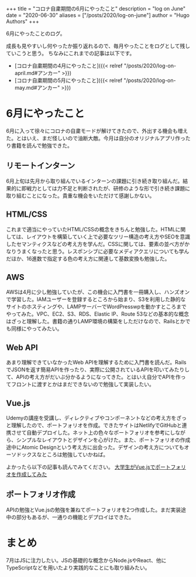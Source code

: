 +++
title = "コロナ自粛期間の6月にやったこと"
description = "log on June"
date = "2020-06-30"
aliases = ["/posts/2020/log-on-june"]
author = "Hugo Authors"
+++

6月にやったことのログ。
<!--more-->
成長も見やすいし何やったか振り返れるので、毎月やったことをログとして残していこうと思う。
ちなみにこれまでの記事は以下です。
- [コロナ自粛期間の4月にやったこと]({{< relref "/posts/2020/log-on-april.md#アンカー" >}})
- [コロナ自粛期間の5月にやったこと]({{< relref "/posts/2020/log-on-may.md#アンカー" >}})

# 6月にやったこと
6月に入って徐々にコロナの自粛モードが解けてきたので、外出する機会も増えた。とはいえ、まだ怪しいので油断大敵。今月は自分のオリジナルアプリ作ったり書籍を読んで勉強できた。

## リモートインターン
6月上旬は先月から取り組んでいるインターンの課題に引き続き取り組んだ。結果的に即戦力としては力不足と判断されたが、研修のような形で引き続き課題に取り組むことになった。貴重な機会をいただけて感謝しかない。

## HTML/CSS
これまで適当にやっていたHTML/CSSの概念をきちんと勉強した。HTMLに関しては、レイアウトを構築していく上で必要なツリー構造の考え方やSEOを意識したセマンティクスなどの考え方を学んだ。CSSに関しては、要素の並べ方がかなりうまくなったと思う。レスポンシブに必要なメディアクエリについても学んだほか、16進数で指定する色の考え方に関連して基数変換も勉強した。

## AWS
AWSは4月に少し勉強していたが、この機会に入門書を一冊購入し、ハンズオンで学習した。IAMユーザーを登録するところから始まり、S3を利用した静的なサイトのホスティングや、LAMPサーバーでWordPresswpを動かすところまでやってみた。VPC、EC2、S3、RDS、Elastic IP、Route 53などの基本的な概念はざっと理解した。書籍の通りLAMP環境の構築をしただけなので、Railsとかでも同様にやってみたい。

## Web API
あまり理解できていなかったWeb APIを理解するために入門書を読んだ。RailsでJSONを返す簡易APIを作ったり、実際に公開されているAPIを叩いてみたりして、APIの考え方がだいぶ分かるようになってきた。とはいえ自分でAPIを作ってフロントに渡すとかはまだできないので勉強して実装したい。

## Vue.js
Udemyの講座を受講し、ディレクティブやコンポーネントなどの考え方をざっと理解したので、ポートフォリオを作成。できたサイトはNetlifyでGitHubと連携させて自動デプロイした。ネット上の色々なポートフォリオを参考にしながら、シンプルなレイアウトとデザインを心がけた。また、ポートフォリオの作成途中にAtomic Designという考え方に出会った。デザインの考え方についてもオーソドックスなところは勉強していかねば。

よかったら以下の記事も読んでみてください。
[大学生がVue.jsでポートフォリオを作成してみた](https://qiita.com/Kazuhiro_Mimaki/items/94c88f69d0c56cee4f16)

## ポートフォリオ作成
APIの勉強とVue.jsの勉強を兼ねてポートフォリオを2つ作成した。まだ実装途中の部分もあるが、一通りの機能とデプロイはできた。

# まとめ
7月はJSに注力したい。JSの基礎的な概念からNode.jsやReact、他にTypeScriptなどを用いたより実践的なことにも取り組みたい。
